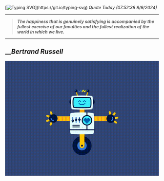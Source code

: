 [![Typing SVG](https://readme-typing-svg.herokuapp.com?font=Press+Start+2P&color=C2F784&size=35&width=900&height=100&lines=Hello+World%2C+I'm+Hung+!)](https://git.io/typing-svg) 
_Quote Today (07:52:38 8/9/2024)_
___
>**_The happiness that is genuinely satisfying is accompanied by the fullest exercise of our faculties and the fullest realization of the world in which we live._**
___

## __**_Bertrand Russell_**

![RobotDance](src/assets/images/robot-dancing-dribble.gif?style=center)
